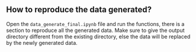 ## How to reproduce the data generated?
Open the `data_generate_final.ipynb` file and run the functions, there is a section to reproduce all the generated data. Make sure to give the output directory different from the existing directory, else the data will be replaced by the newly generated data. 

